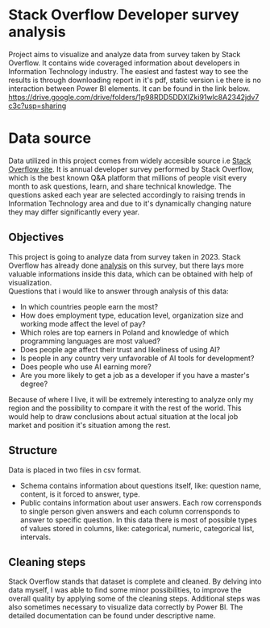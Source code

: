 # Stack Overflow Developer survey analysis
Project aims to visualize and analyze data from survey taken by Stack Overflow. It contains wide coveraged information about developers in Information Technology industry.
The easiest and fastest way to see the results is through downloading report in it's pdf, static version i.e there is no interaction between Power BI elements. It can be found in the link below.
\
https://drive.google.com/drive/folders/1p98RDD5DDXIZki91wlc8A2342jdv7c3c?usp=sharing

# Data source
Data utilized in this project comes from widely accesible source i.e [Stack Overflow site](https://insights.stackoverflow.com/survey/). It is annual developer survey performed by Stack Overflow, which is the best known Q&A platform that millions of people visit every month to ask questions, learn, and share technical knowledge. The questions asked each year are selected accordingly to raising trends in Information Technology area and due to it's dynamically changing nature they may differ significantly every year.
## Objectives
This project is going to analyze data from survey taken in 2023. Stack Overflow has already done [analysis](https://survey.stackoverflow.co/2023/) on this survey, but there lays more valuable informations inside this data, which can be obtained with help of visualization.
\
Questions that i would like to answer through analysis of this data:
- In which countries people earn the most?
- How does employment type, education level, organization size and working mode affect the level of pay?
- Which roles are top earners in Poland and knowledge of which programming languages are most valued?
- Does people age affect their trust and likeliness of using AI?
- Is people in any country very unfavorable of AI tools for development?
- Does people who use AI earning more?
- Are you more likely to get a job as a developer if you have a master's degree?

Because of where I live, it will be extremely interesting to analyze only my region and the possibility to compare it with the rest of the world. This would help to draw conclusions about actual situation at the local job market and position it's situation among the rest.

## Structure
Data is placed in two files in csv format. 
- Schema contains information about questions itself, like: question name, content, is it forced to answer, type.
- Public contains information about user answers. Each row corrensponds to single person given answers and each column corrensponds to answer to specific question. In this data there is most of possible types of values stored in columns, like: categorical, numeric, categorical list, intervals.

## Cleaning steps
Stack Overflow stands that dataset is complete and cleaned. By delving into data myself, I was able to find some minor possibilities, to improve the overall quality by applying some of the cleaning steps. Additional steps was also sometimes necessary to visualize data correctly by Power BI. The detailed documentation can be found under descriptive name.


